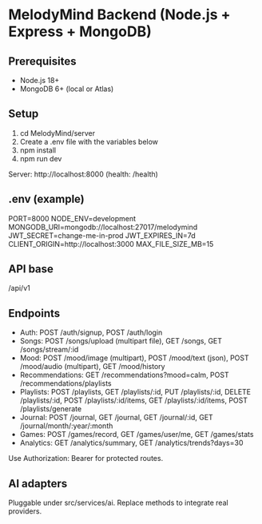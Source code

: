 # MelodyMind Backend (Node.js + Express + MongoDB)

## Prerequisites
- Node.js 18+
- MongoDB 6+ (local or Atlas)

## Setup
1. cd MelodyMind/server
2. Create a .env file with the variables below
3. npm install
4. npm run dev

Server: http://localhost:8000 (health: /health)

## .env (example)
PORT=8000
NODE_ENV=development
MONGODB_URI=mongodb://localhost:27017/melodymind
JWT_SECRET=change-me-in-prod
JWT_EXPIRES_IN=7d
CLIENT_ORIGIN=http://localhost:3000
MAX_FILE_SIZE_MB=15

## API base
/api/v1

## Endpoints
- Auth: POST /auth/signup, POST /auth/login
- Songs: POST /songs/upload (multipart file), GET /songs, GET /songs/stream/:id
- Mood: POST /mood/image (multipart), POST /mood/text (json), POST /mood/audio (multipart), GET /mood/history
- Recommendations: GET /recommendations?mood=calm, POST /recommendations/playlists
- Playlists: POST /playlists, GET /playlists/:id, PUT /playlists/:id, DELETE /playlists/:id, POST /playlists/:id/items, GET /playlists/:id/items, POST /playlists/generate
- Journal: POST /journal, GET /journal, GET /journal/:id, GET /journal/month/:year/:month
- Games: POST /games/record, GET /games/user/me, GET /games/stats
- Analytics: GET /analytics/summary, GET /analytics/trends?days=30

Use Authorization: Bearer <token> for protected routes.

## AI adapters
Pluggable under src/services/ai. Replace methods to integrate real providers.
